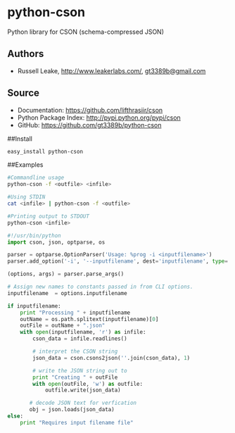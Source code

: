 python-cson
===========

Python library for CSON (schema-compressed JSON)


Authors
-------
*  Russell Leake, http://www.leakerlabs.com/, gt3389b@gmail.com

Source
------
* Documentation: <https://github.com/lifthrasiir/cson>
* Python Package Index: <http://pypi.python.org/pypi/cson>
* GitHub: <https://github.com/gt3389b/python-cson>

##Install
```bash
easy_install python-cson
```

##Examples

```bash
#Commandline usage
python-cson -f <outfile> <infile>

#Using STDIN
cat <infile> | python-cson -f <outfile>

#Printing output to STDOUT
python-cson <infile>
```

```python
#!/usr/bin/python
import cson, json, optparse, os

parser = optparse.OptionParser('Usage: %prog -i <inputfilename>')
parser.add_option('-i', '--inputfilename', dest='inputfilename', type='string')

(options, args) = parser.parse_args()

# Assign new names to constants passed in from CLI options.
inputfilename  = options.inputfilename

if inputfilename:
    print "Processing " + inputfilename
    outName = os.path.splitext(inputfilename)[0]
    outFile = outName + ".json"
    with open(inputfilename, 'r') as infile:
        cson_data = infile.readlines()

        # interpret the CSON string
        json_data = cson.csons2json(''.join(cson_data), 1)

        # write the JSON string out to
        print "Creating " + outFile
        with open(outFile, 'w') as outfile:
            outfile.write(json_data)

       # decode JSON text for verfication
       obj = json.loads(json_data)
else:
    print "Requires input filename file"
```
